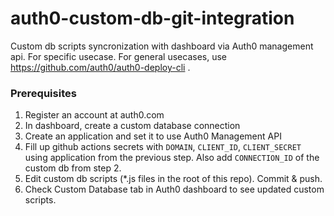 # auth0-custom-db-git-integration

Custom db scripts syncronization with dashboard via Auth0 management api.
For specific usecase. For general usecases, use https://github.com/auth0/auth0-deploy-cli .

### Prerequisites

1. Register an account at auth0.com
2. In dashboard, create a custom database connection
3. Create an application and set it to use Auth0 Management API
4. Fill up github actions secrets with `DOMAIN`, `CLIENT_ID`, `CLIENT_SECRET` using application from the previous step. Also add `CONNECTION_ID` of the custom db from step 2.
5. Edit custom db scripts (*.js files in the root of this repo). Commit & push.
6. Check Custom Database tab in Auth0 dashboard to see updated custom scripts.
